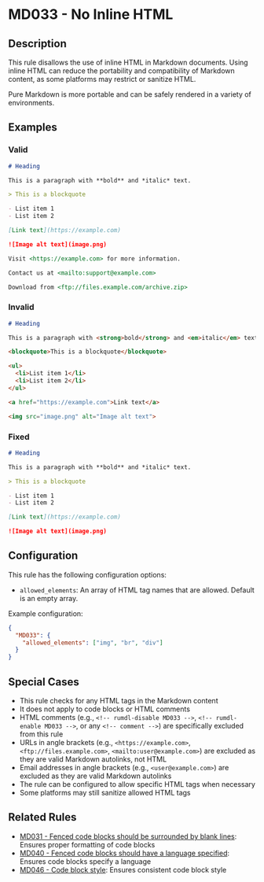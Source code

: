 # MD033 - No Inline HTML

## Description

This rule disallows the use of inline HTML in Markdown documents. Using inline HTML can reduce the
portability and compatibility of Markdown content, as some platforms may restrict or sanitize HTML.

Pure Markdown is more portable and can be safely rendered in a variety of environments.

<!-- rumdl-disable MD033 -->

## Examples

### Valid

```markdown
# Heading

This is a paragraph with **bold** and *italic* text.

> This is a blockquote

- List item 1
- List item 2

[Link text](https://example.com)

![Image alt text](image.png)

Visit <https://example.com> for more information.

Contact us at <mailto:support@example.com>

Download from <ftp://files.example.com/archive.zip>
```

### Invalid

```markdown
# Heading

This is a paragraph with <strong>bold</strong> and <em>italic</em> text.

<blockquote>This is a blockquote</blockquote>

<ul>
  <li>List item 1</li>
  <li>List item 2</li>
</ul>

<a href="https://example.com">Link text</a>

<img src="image.png" alt="Image alt text">
```

### Fixed

```markdown
# Heading

This is a paragraph with **bold** and *italic* text.

> This is a blockquote

- List item 1
- List item 2

[Link text](https://example.com)

![Image alt text](image.png)
```

<!-- rumdl-enable MD033 -->

## Configuration

This rule has the following configuration options:

- `allowed_elements`: An array of HTML tag names that are allowed. Default is an empty array.

Example configuration:

```json
{
  "MD033": {
    "allowed_elements": ["img", "br", "div"]
  }
}
```

## Special Cases

- This rule checks for any HTML tags in the Markdown content
- It does not apply to code blocks or HTML comments
- HTML comments (e.g., `<!-- rumdl-disable MD033 -->`, `<!-- rumdl-enable MD033 -->`, or any `<!-- comment -->`) are specifically excluded from this rule
- URLs in angle brackets (e.g., `<https://example.com>`, `<ftp://files.example.com>`, `<mailto:user@example.com>`) are excluded as they are valid Markdown autolinks, not HTML
- Email addresses in angle brackets (e.g., `<user@example.com>`) are excluded as they are valid Markdown autolinks
- The rule can be configured to allow specific HTML tags when necessary
- Some platforms may still sanitize allowed HTML tags

## Related Rules

- [MD031 - Fenced code blocks should be surrounded by blank lines](md031.md): Ensures proper formatting of code blocks
- [MD040 - Fenced code blocks should have a language specified](md040.md): Ensures code blocks specify a language
- [MD046 - Code block style](md046.md): Ensures consistent code block style
